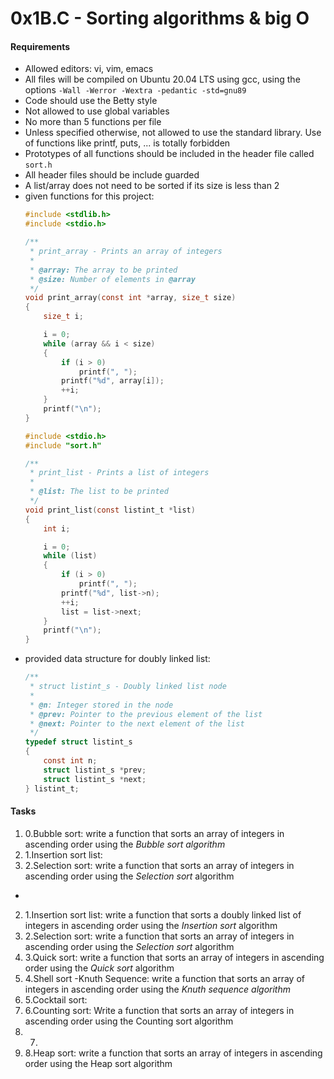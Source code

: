 # 0x1B.C - Sorting algorithms & big O

#### Requirements

* Allowed editors: vi, vim, emacs
* All files will be compiled on Ubuntu 20.04 LTS using gcc, using the options
  `-Wall -Werror -Wextra -pedantic -std=gnu89`
* Code should use the Betty style
* Not allowed to use global variables
* No more than 5 functions per file
* Unless specified otherwise, not allowed to use the standard library. Use of functions like printf, puts, ... is
  totally forbidden
* Prototypes of all functions should be included in the header file called `sort.h`
* All header files should be include guarded
* A list/array does not need to be sorted if its size is less than 2
* given functions for this project:
    ```C
    #include <stdlib.h>
    #include <stdio.h>
    
    /**
     * print_array - Prints an array of integers
     *
     * @array: The array to be printed
     * @size: Number of elements in @array
     */
    void print_array(const int *array, size_t size)
    {
        size_t i;
    
        i = 0;
        while (array && i < size)
        {
            if (i > 0)
                printf(", ");
            printf("%d", array[i]);
            ++i;
        }
        printf("\n");
    }
    ```
    ```C  
    #include <stdio.h>
    #include "sort.h"
    
    /**
     * print_list - Prints a list of integers
     *
     * @list: The list to be printed
     */
    void print_list(const listint_t *list)
    {
        int i;
    
        i = 0;
        while (list)
        {
            if (i > 0)
                printf(", ");
            printf("%d", list->n);
            ++i;
            list = list->next;
        }
        printf("\n");
    }
    ```
* provided data structure for doubly linked list:
    ```C
    /**
     * struct listint_s - Doubly linked list node
     *
     * @n: Integer stored in the node
     * @prev: Pointer to the previous element of the list
     * @next: Pointer to the next element of the list
     */
    typedef struct listint_s
    {
        const int n;
        struct listint_s *prev;
        struct listint_s *next;
    } listint_t;
    ```

#### Tasks

1. 0.Bubble sort: write a function that sorts an array of integers in ascending order using the *Bubble sort algorithm*
2. 1.Insertion sort list:
3. 2.Selection sort: write a function that sorts an array of integers in ascending order using the *Selection sort* algorithm
*
2. 1.Insertion sort list: write a function that sorts a doubly linked list of integers in ascending order using the *Insertion sort* algorithm
3. 2.Selection sort: write a function that sorts an array of integers in ascending order using the *Selection sort* algorithm
4. 3.Quick sort: write a function that sorts an array of integers in ascending order using the *Quick sort* algorithm
5. 4.Shell sort -Knuth Sequence: write a function that sorts an array of integers in ascending order using the *Knuth sequence algorithm*
6. 5.Cocktail sort:
7. 6.Counting sort: Write a function that sorts an array of integers in 
ascending order using the Counting sort algorithm
8. 7.
9. 8.Heap sort: write a function that sorts an array of integers in ascending order using the Heap sort algorithm

